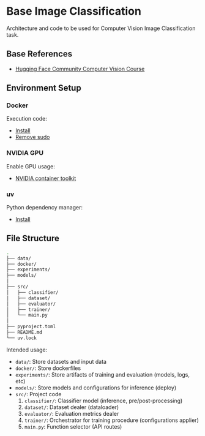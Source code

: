 # Base Image Classification

Architecture and code to be used for Computer Vision Image Classification task.

## Base References

- [Hugging Face Community Computer Vision Course](https://huggingface.co/docs/transformers/tasks/image_classification)

## Environment Setup

### Docker

Execution code:

- [Install](https://docs.docker.com/engine/install/)
- [Remove sudo](https://docs.docker.com/engine/install/linux-postinstall/)

### NVIDIA GPU

Enable GPU usage:

- [NVIDIA container toolkit](https://docs.nvidia.com/datacenter/cloud-native/container-toolkit/latest/install-guide.html)

### uv

Python dependency manager:

- [Install](https://docs.astral.sh/uv/getting-started/installation/)

## File Structure

```bash
.
├── data/
├── docker/
├── experiments/
├── models/
│
├── src/
│   ├── classifier/
│   ├── dataset/
│   ├── evaluator/
│   ├── trainer/
│   └── main.py
│
├── pyproject.toml
├── README.md
└── uv.lock
```

Intended usage:

- `data/`: Store datasets and input data
- `docker/`: Store dockerfiles
- `experiments/`: Store artifacts of training and evaluation (models, logs, etc)
- `models/`: Store models and configurations for inference (deploy)
- `src/`: Project code
    1. `classifier/`: Classifier model (inference, pre/post-processing)
    1. `dataset/`: Dataset dealer (dataloader)
    1. `evaluator/`: Evaluation metrics dealer
    1. `trainer/`: Orchestrator for training procedure (configurations applier)
    1. `main.py`: Function selector (API routes)
